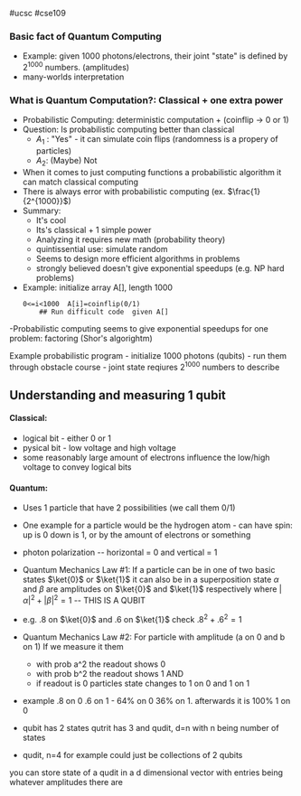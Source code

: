 #ucsc #cse109 
### Basic fact of Quantum Computing
- Example: given 1000 photons/electrons, their joint "state" is defined by $2^{1000}$ numbers. (amplitudes)
- many-worlds interpretation
### What is Quantum Computation?: Classical + one extra power
- Probabilistic Computing: deterministic computation + (coinflip -> 0 or 1)
- Question: Is probabilistic computing better than classical
	- $A_1$ : "Yes" - it can simulate coin flips (randomness is a propery of particles)
	- $A_2$: (Maybe) Not
- When it comes to just computing functions a probabilistic algorithm it can match classical computing
- There is always error with probabilistic computing (ex. $\frac{1}{2^{1000}}$)
- Summary:
	- It's cool
	- Its's classical + 1 simple power
	- Analyzing it requires new math (probability theory)
	- quintissential use: simulate random
	- Seems to design more efficient algorithms in problems
	- strongly believed doesn't give exponential speedups (e.g. NP hard problems)
- Example: initialize array A[], length 1000
	```
	0<=i<1000  A[i]=coinflip(0/1)
		## Run difficult code  given A[]
	```
-Probabilistic computing seems to give exponential speedups for one problem: factoring (Shor's algorightm)

Example probabilistic program
	- initialize 1000 photons (qubits)
	- run them through obstacle course
	- joint state reqiures $2^{1000}$ numbers to describe

## Understanding and measuring 1 qubit
#### Classical:
- logical bit - either 0 or 1
- pysical bit - low voltage and high voltage
- some reasonably large amount of electrons influence the low/high voltage to convey logical bits
#### Quantum:
- Uses 1 particle that have 2 possibilities (we call them 0/1)
- One example for a particle would be the hydrogen atom - can have spin: up is 0 down is 1, or by the amount of electrons or something
- photon polarization -- horizontal = 0 and vertical = 1
- Quantum Mechanics Law #1: If a particle can be in one of two basic states $\ket{0}$ or $\ket{1}$ it can also be in a superposition state $\alpha$ and $\beta$ are amplitudes on $\ket{0}$ and $\ket{1}$ respectively where $|\alpha|^2+|\beta|^2=1$  -- THIS IS A QUBIT
- e.g. .8 on $\ket{0}$ and .6 on $\ket{1}$ check $.8^2+.6^2=1$
- Quantum Mechanics Law #2: For particle with amplitude (a on 0 and b on 1) If we measure it them
	- with prob a^2 the readout shows 0
	- with prob b^2 the readout shows 1
	AND
	- if readout is 0 particles state changes to 1 on 0 and 1 on 1
- example .8 on 0 .6 on 1 - 64% on 0 36% on 1. afterwards it is 100% 1 on 0

- qubit has 2 states qutrit has 3 and qudit, d=n with n being number of states
- qudit, n=4 for example could just be collections of 2 qubits

you can store state of a qudit in a d dimensional vector with entries being whatever amplitudes there are